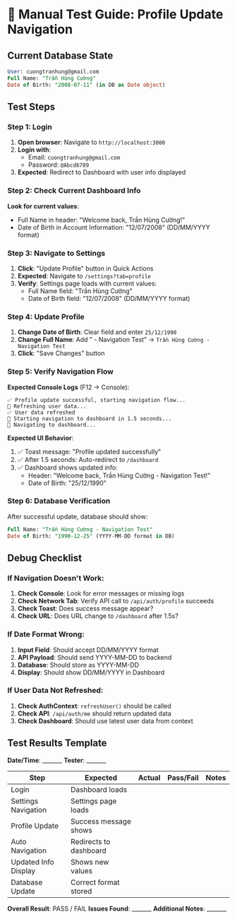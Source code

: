 # 🧪 Manual Test Guide: Profile Update Navigation

## Current Database State
```sql
User: cuongtranhung@gmail.com
Full Name: "Trần Hùng Cường"  
Date of Birth: "2008-07-11" (in DB as Date object)
```

## Test Steps

### Step 1: Login
1. **Open browser**: Navigate to `http://localhost:3000`
2. **Login with**:
   - Email: `cuongtranhung@gmail.com`
   - Password: `@Abcd6789`
3. **Expected**: Redirect to Dashboard with user info displayed

### Step 2: Check Current Dashboard Info
**Look for current values**:
- Full Name in header: "Welcome back, Trần Hùng Cường!"
- Date of Birth in Account Information: "12/07/2008" (DD/MM/YYYY format)

### Step 3: Navigate to Settings
1. **Click**: "Update Profile" button in Quick Actions
2. **Expected**: Navigate to `/settings?tab=profile`
3. **Verify**: Settings page loads with current values:
   - Full Name field: "Trần Hùng Cường"
   - Date of Birth field: "12/07/2008" (DD/MM/YYYY format)

### Step 4: Update Profile
1. **Change Date of Birth**: Clear field and enter `25/12/1990`
2. **Change Full Name**: Add " - Navigation Test" → `Trần Hùng Cường - Navigation Test`
3. **Click**: "Save Changes" button

### Step 5: Verify Navigation Flow
**Expected Console Logs** (F12 → Console):
```
✅ Profile update successful, starting navigation flow...
🔄 Refreshing user data...
✅ User data refreshed
🚀 Starting navigation to dashboard in 1.5 seconds...
📍 Navigating to dashboard...
```

**Expected UI Behavior**:
1. ✅ Toast message: "Profile updated successfully"
2. ✅ After 1.5 seconds: Auto-redirect to `/dashboard`
3. ✅ Dashboard shows updated info:
   - Header: "Welcome back, Trần Hùng Cường - Navigation Test!"
   - Date of Birth: "25/12/1990"

### Step 6: Database Verification
After successful update, database should show:
```sql
Full Name: "Trần Hùng Cường - Navigation Test"
Date of Birth: "1990-12-25" (YYYY-MM-DD format in DB)
```

## Debug Checklist

### If Navigation Doesn't Work:
1. **Check Console**: Look for error messages or missing logs
2. **Check Network Tab**: Verify API call to `/api/auth/profile` succeeds
3. **Check Toast**: Does success message appear?
4. **Check URL**: Does URL change to `/dashboard` after 1.5s?

### If Date Format Wrong:
1. **Input Field**: Should accept DD/MM/YYYY format
2. **API Payload**: Should send YYYY-MM-DD to backend
3. **Database**: Should store as YYYY-MM-DD
4. **Display**: Should show DD/MM/YYYY in Dashboard

### If User Data Not Refreshed:
1. **Check AuthContext**: `refreshUser()` should be called
2. **Check API**: `/api/auth/me` should return updated data
3. **Check Dashboard**: Should use latest user data from context

## Test Results Template

**Date/Time**: _______
**Tester**: _______

| Step | Expected | Actual | Pass/Fail | Notes |
|------|----------|--------|-----------|-------|
| Login | Dashboard loads | | | |
| Settings Navigation | Settings page loads | | | |
| Profile Update | Success message shows | | | |
| Auto Navigation | Redirects to dashboard | | | |
| Updated Info Display | Shows new values | | | |
| Database Update | Correct format stored | | | |

**Overall Result**: PASS / FAIL
**Issues Found**: _______
**Additional Notes**: _______